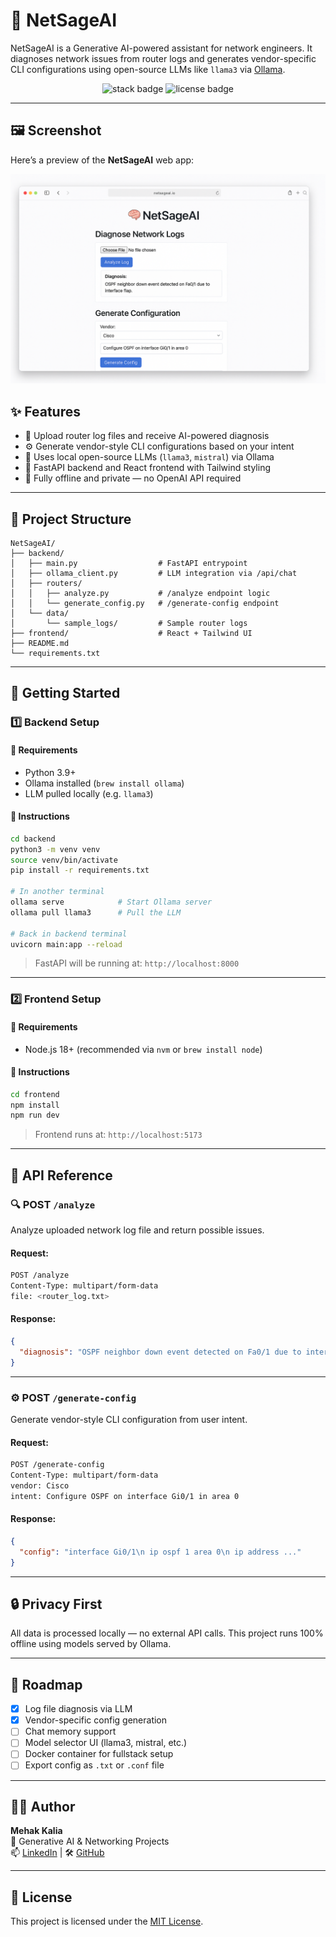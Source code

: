 
# 🧠 NetSageAI

NetSageAI is a Generative AI-powered assistant for network engineers. It diagnoses network issues from router logs and generates vendor-specific CLI configurations using open-source LLMs like `llama3` via [Ollama](https://ollama.com).

<p align="center">
  <img src="https://img.shields.io/badge/Built%20With-FastAPI%20%7C%20React%20%7C%20Ollama-0A0A0A?style=flat&logo=vercel&logoColor=white" alt="stack badge" />
  <img src="https://img.shields.io/badge/License-MIT-blue.svg" alt="license badge" />
</p>

---

## 🖼️ Screenshot

Here’s a preview of the **NetSageAI** web app:

![NetSageAI Screenshot](assets/screenshot.png)


## ✨ Features

- 📄 Upload router log files and receive AI-powered diagnosis  
- ⚙️ Generate vendor-style CLI configurations based on your intent  
- 🧠 Uses local open-source LLMs (`llama3`, `mistral`) via Ollama  
- 🧩 FastAPI backend and React frontend with Tailwind styling  
- 🔐 Fully offline and private — no OpenAI API required  

---

## 📁 Project Structure

```
NetSageAI/
├── backend/
│   ├── main.py                  # FastAPI entrypoint
│   ├── ollama_client.py         # LLM integration via /api/chat
│   ├── routers/
│   │   ├── analyze.py           # /analyze endpoint logic
│   │   └── generate_config.py   # /generate-config endpoint
│   └── data/
│       └── sample_logs/         # Sample router logs
├── frontend/                    # React + Tailwind UI
├── README.md
└── requirements.txt
```

---

## 🚀 Getting Started

### 1️⃣ Backend Setup

#### 🧰 Requirements

- Python 3.9+
- Ollama installed (`brew install ollama`)
- LLM pulled locally (e.g. `llama3`)

#### 🔧 Instructions

```bash
cd backend
python3 -m venv venv
source venv/bin/activate
pip install -r requirements.txt

# In another terminal
ollama serve            # Start Ollama server
ollama pull llama3      # Pull the LLM

# Back in backend terminal
uvicorn main:app --reload
```

> FastAPI will be running at: `http://localhost:8000`

---

### 2️⃣ Frontend Setup

#### 🧰 Requirements

- Node.js 18+ (recommended via `nvm` or `brew install node`)

#### 🔧 Instructions

```bash
cd frontend
npm install
npm run dev
```

> Frontend runs at: `http://localhost:5173`

---

## 🧪 API Reference

### 🔍 POST `/analyze`

Analyze uploaded network log file and return possible issues.

#### Request:
```bash
POST /analyze
Content-Type: multipart/form-data
file: <router_log.txt>
```

#### Response:
```json
{
  "diagnosis": "OSPF neighbor down event detected on Fa0/1 due to interface flap."
}
```

---

### ⚙️ POST `/generate-config`

Generate vendor-style CLI configuration from user intent.

#### Request:
```bash
POST /generate-config
Content-Type: multipart/form-data
vendor: Cisco
intent: Configure OSPF on interface Gi0/1 in area 0
```

#### Response:
```json
{
  "config": "interface Gi0/1\n ip ospf 1 area 0\n ip address ..."
}
```

---

## 🔒 Privacy First

All data is processed locally — no external API calls. This project runs 100% offline using models served by Ollama.

---

## 📌 Roadmap

- [x] Log file diagnosis via LLM
- [x] Vendor-specific config generation
- [ ] Chat memory support
- [ ] Model selector UI (llama3, mistral, etc.)
- [ ] Docker container for fullstack setup
- [ ] Export config as `.txt` or `.conf` file

---

## 🧑‍💻 Author

**Mehak Kalia**  
💼 Generative AI & Networking Projects  
📫 [LinkedIn](https://www.linkedin.com/in/mehak-kalia) | 🛠️ [GitHub](https://github.com/mehakkalia)

---

## 📄 License

This project is licensed under the [MIT License](LICENSE).
```

